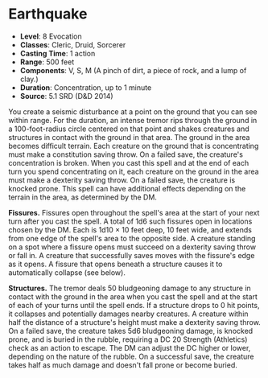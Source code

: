 # Earthquake

- **Level**: 8 Evocation
- **Classes**: Cleric, Druid, Sorcerer
- **Casting Time**: 1 action
- **Range**: 500 feet
- **Components**: V, S, M (A pinch of dirt, a piece of rock, and a lump of clay.)
- **Duration**: Concentration, up to 1 minute
- **Source**: 5.1 SRD (D&D 2014)

You create a seismic disturbance at a point on the ground that you can see within range. For the duration, an intense tremor rips through the ground in a 100-foot-radius circle centered on that point and shakes creatures and structures in contact with the ground in that area. The ground in the area becomes difficult terrain. Each creature on the ground that is concentrating must make a constitution saving throw. On a failed save, the creature's concentration is broken. When you cast this spell and at the end of each turn you spend concentrating on it, each creature on the ground in the area must make a dexterity saving throw. On a failed save, the creature is knocked prone. This spell can have additional effects depending on the terrain in the area, as determined by the DM. 

**Fissures.** Fissures open throughout the spell's area at the start of your next turn after you cast the spell. A total of 1d6 such fissures open in locations chosen by the DM. Each is 1d10 × 10 feet deep, 10 feet wide, and extends from one edge of the spell's area to the opposite side. A creature standing on a spot where a fissure opens must succeed on a dexterity saving throw or fall in. A creature that successfully saves moves with the fissure's edge as it opens. A fissure that opens beneath a structure causes it to automatically collapse (see below). 

**Structures.** The tremor deals 50 bludgeoning damage to any structure in contact with the ground in the area when you cast the spell and at the start of each of your turns until the spell ends. If a structure drops to 0 hit points, it collapses and potentially damages nearby creatures. A creature within half the distance of a structure's height must make a dexterity saving throw. On a failed save, the creature takes 5d6 bludgeoning damage, is knocked prone, and is buried in the rubble, requiring a DC 20 Strength (Athletics) check as an action to escape. The DM can adjust the DC higher or lower, depending on the nature of the rubble. On a successful save, the creature takes half as much damage and doesn't fall prone or become buried.


